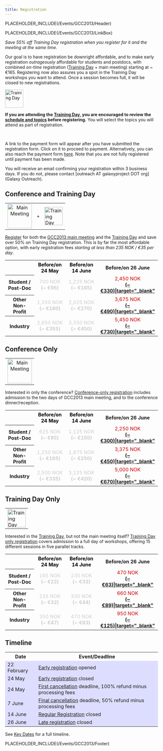 ```yaml
---
title: Registration
---
```

PLACEHOLDER_INCLUDE(/Events/GCC2013/Header)



PLACEHOLDER_INCLUDE(/Events/GCC2013/LinkBox)

*Save 55% off Training Day registration when you register for it and the meeting at the same time.* 

Our goal is to have registration be downright affordable, and to make early registration *outrageously* affordable for students and postdocs, with combined *on-time* registration ([Training Day](/src/Events/GCC2013/TrainingDay/index.md) + main meeting) starting at ~ €165.  Registering now also assures you a spot in the Training Day workshops you want to attend.  Once a session becomes full, it will be closed to new registrations.

<div class='left'><a href='../TrainingDay'><img src='/Images/Logos/GCC2013TrainingDayLogo200.png' alt='Training Day' height="60" /></a></div>

**If you are attending the [Training Day](/src/events/GCC2013/TrainingDay/index.md), you are encouraged to review the [schedule and topics](/src/events/GCC2013/TrainingDay/index.md) before registering.** You will select the topics you will attend as part of registration.

<br />

A link to the payment form will appear after you have submitted the registration form. Click on it to proceed to payment. Alternatively, you can also reach the payment form [here](http://bit.ly/gcc2013pay).  Note that you are not fully registered until payment has been made.

You will receive an email confirming your registration within 3 business days.  If you do not, please contact [outreach AT galaxyproject DOT org](Galaxy Outreach).

## Conference and Training Day

<table>
  <tr>
    <td style=" text-align: center; border: none;"> <a href='../Program'><img src='/Images/Logos/GCC2013Logo200.png' alt='Main Meeting' height="80" /></a> </td>
    <td style=" border: none;"> </strong>+<strong> </td>
    <td style=" border: none;"> <a href='../TrainingDay'><img src='/Images/Logos/GCC2013TrainingDayLogo200.png' alt='Training Day' height="60" /></a> </td>
  </tr>
</table>


[Register](http://bit.ly/gcc2013reg) for both the [GCC2013 main meeting](/src/events/GCC2013/Program/index.md) and the [Training Day](/src/events/GCC2013/TrainingDay/index.md) and save over 50% on Training Day registration.  This is by far the most affordable option, with early registration fees *starting at less than 235 NOK / €35 per day*.

<table>
  <tr>
    <td style=" border: none;"> </td>
    <th style=" color: #000;"> Before/on 24 May </th>
    <th style=" color: #000;"> Before/on 14 June </th>
    <th> Before/on 26 June </th>
  </tr>
  <tr>
    <th> Student / Post-Doc </th>
    <td style=" text-align: center; color: #ccc;"> </strong>700 NOK<strong> <br />(~ €95) </td>
    <td style=" text-align: center; color: #ccc;"> </strong>1,225 NOK<strong> <br />(~ €165) </td>
    <td style=" text-align: center; color: #c00;"> </strong>2,450 NOK<strong> <br /><a href='http://finance.yahoo.com/currency-converter/#from=NOK;to=EUR;amt=2450'>(~ €330)|target="_blank"</a> </td>
  </tr>
  <tr>
    <th> Other Non-Profit </th>
    <td style=" text-align: center; color: #ccc;"> </strong>1,350 NOK<strong> <br />(~ €180) </td>
    <td style=" text-align: center; color: #ccc;"> </strong>2,025 NOK<strong> <br />(~ €270) </td>
    <td style=" text-align: center; color: #c00;"> </strong>3,675 NOK<strong> <br /><a href='http://finance.yahoo.com/currency-converter/#from=NOK;to=EUR;amt=3675'>(~ €490)|target="_blank"</a> </td>
  </tr>
  <tr>
    <th> Industry </th>
    <td style=" text-align: center; color: #ccc;"> </strong>2,650 NOK<strong> <br />(~ €355) </td>
    <td style=" text-align: center; color: #ccc;"> </strong>3,350 NOK<strong> <br />(~ €450) </td>
    <td style=" text-align: center; color: #c00;"> </strong>5,450 NOK<strong> <br /><a href='http://finance.yahoo.com/currency-converter/#from=NOK;to=EUR;amt=5450'>(~ €730)|target="_blank"</a> </td>
  </tr>
</table>


## Conference Only

<table>
  <tr>
    <td style=" text-align: center; border: none;"> <a href='../Program'><img src='/Images/Logos/GCC2013Logo200.png' alt='Main Meeting' height="80" /></a> </td>
  </tr>
</table>


Interested in only the conference?  [Conference-only registration](http://bit.ly/gcc2013reg) includes admission to the two days of GCC2013 main meeting, and to the conference dinner/reception.

<table>
  <tr>
    <td style=" border: none;"> </td>
    <th style=" color: #000;"> Before/on 24 May </th>
    <th style=" color: #000;"> Before/on 14 June </th>
    <th> Before/on 26 June </th>
  </tr>
  <tr>
    <th> Student / Post-Doc </th>
    <td style=" text-align: center; color: #ccc;"> </strong>625 NOK<strong> <br />(~ €85) </td>
    <td style=" text-align: center; color: #ccc;"> </strong>1,125 NOK<strong> <br />(~ €150) </td>
    <td style=" text-align: center; color: #c00;"> </strong>2,250 NOK<strong> <br /><a href='http://finance.yahoo.com/currency-converter/#from=NOK;to=EUR;amt=2250'>(~ €300)|target="_blank"</a> </td>
  </tr>
  <tr>
    <th> Other Non-Profit </th>
    <td style=" text-align: center; color: #ccc;"> </strong>1,250 NOK<strong> <br />(~ €165) </td>
    <td style=" text-align: center; color: #ccc;"> </strong>1,875 NOK<strong> <br />(~ €250) </td>
    <td style=" text-align: center; color: #c00;"> </strong>3,375 NOK<strong> <br /><a href='http://finance.yahoo.com/currency-converter/#from=NOK;to=EUR;amt=3375'>(~ €450)|target="_blank"</a> </td>
  </tr>
  <tr>
    <th> Industry </th>
    <td style=" text-align: center; color: #ccc;"> </strong>2,500 NOK<strong> <br />(~ €335) </td>
    <td style=" text-align: center; color: #ccc;"> </strong>3,125 NOK<strong> <br />(~ €420) </td>
    <td style=" text-align: center; color: #c00;"> </strong>5,000 NOK<strong> <br /><a href='http://finance.yahoo.com/currency-converter/#from=NOK;to=EUR;amt=5000'>(~ €670)|target="_blank"</a> </td>
  </tr>
</table>


## Training Day Only

<table>
  <tr>
    <td style=" border: none;"> <a href='../Program'><img src='/Images/Logos/GCC2013TrainingDayLogo200.png' alt='Training Day' height="60" /></a> </td>
  </tr>
</table>


Interested in the [Training Day](/src/events/GCC2013/TrainingDay/index.md), but not the main meeting itself?  [Training Day only registration](http://bit.ly/gcc2013reg) covers admission to a full day of workshops, offering 15 different sessions in five parallel tracks.

<table>
  <tr>
    <td style=" border: none;"> </td>
    <th style=" color: #000;"> Before/on 24 May </th>
    <th style=" color: #000;"> Before/on 14 June </th>
    <th> Before/on 26 June </th>
  </tr>
  <tr>
    <th> Student / Post-Doc </th>
    <td style=" text-align: center; color: #ccc;"> </strong>165 NOK<strong> <br />(~ €22) </td>
    <td style=" text-align: center; color: #ccc;"> </strong>235 NOK<strong> <br />(~ €32) </td>
    <td style=" text-align: center; color: #c00;"> </strong>470 NOK<strong> <br /><a href='http://finance.yahoo.com/currency-converter/#from=NOK;to=EUR;amt=470'>(~ €63)|target="_blank"</a> </td>
  </tr>
  <tr>
    <th> Other Non-Profit </th>
    <td style=" text-align: center; color: #ccc;"> </strong>235 NOK<strong> <br />(~ €32) </td>
    <td style=" text-align: center; color: #ccc;"> </strong>330 NOK<strong> <br />(~ €44) </td>
    <td style=" text-align: center; color: #c00;"> </strong>660 NOK<strong> <br /><a href='http://finance.yahoo.com/currency-converter/#from=NOK;to=EUR;amt=660'>(~ €89)|target="_blank"</a> </td>
  </tr>
  <tr>
    <th> Industry </th>
    <td style=" text-align: center; color: #ccc;"> </strong>350 NOK<strong> <br />(~ €47) </td>
    <td style=" text-align: center; color: #ccc;"> </strong>470 NOK<strong> <br />(~ €63) </td>
    <td style=" text-align: center; color: #c00;"> </strong>950 NOK<strong> <br /><a href='http://finance.yahoo.com/currency-converter/#from=NOK;to=EUR;amt=950'>(~ €125)|target="_blank"</a> </td>
  </tr>
</table>


## Timeline

<table>
  <tr class="th" >
    <th> Date </th>
    <th> Event/Deadline </th>
  </tr>
  <tr style="background-color: #ddf" >
    <td> 22 February </td>
    <td> <a href='/Events/GCC2013/Register'>Early registration</a> opened </td>
  </tr>
  <tr style="background-color: #ddf" >
    <td> 24 May </td>
    <td> <a href='/Events/GCC2013/Register'>Early registration</a> </strong>closed<strong> </td>
  </tr>
  <tr style="background-color: #ddf" >
    <td> 24 May </td>
    <td> <a href='/Events/GCC2013/Register'>First cancellation</a> deadline, 100% refund minus processing fees </td>
  </tr>
  <tr style="background-color: #ddf" >
    <td> 7 June </td>
    <td> <a href='/Events/GCC2013/Register'>Final cancellation</a> deadline,  50% refund minus processing fees </td>
  </tr>
  <tr style="background-color: #ddf" >
    <td> 14 June </td>
    <td> <a href='/Events/GCC2013/Register'>Regular Registration</a> </strong>closed<strong> </td>
  </tr>
  <tr style="background-color: #ddf" >
    <td> 26 June </td>
    <td> <a href='/Events/GCC2013/Register'>Late registration</a> </strong>closed<strong> </td>
  </tr>
</table>


See [Key Dates](/src/events/GCC2013/KeyDates/index.md) for a full timeline.

PLACEHOLDER_INCLUDE(/Events/GCC2013/Footer)
